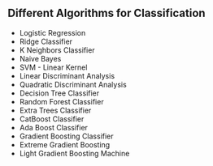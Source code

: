 ## Different Algorithms for Classification

- Logistic Regression
- Ridge Classifier
- K Neighbors Classifier
- Naive Bayes
- SVM - Linear Kernel
- Linear Discriminant Analysis
- Quadratic Discriminant Analysis
- Decision Tree Classifier
- Random Forest Classifier
- Extra Trees Classifier
- CatBoost Classifier
- Ada Boost Classifier
- Gradient Boosting Classifier
- Extreme Gradient Boosting
- Light Gradient Boosting Machine
